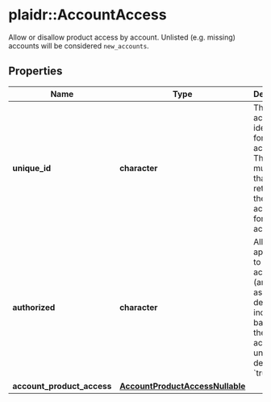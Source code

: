 # plaidr::AccountAccess

Allow or disallow product access by account. Unlisted (e.g. missing) accounts will be considered `new_accounts`.

## Properties
Name | Type | Description | Notes
------------ | ------------- | ------------- | -------------
**unique_id** | **character** | The unique account identifier for this account. This value must match that returned by the data access API for this account. | 
**authorized** | **character** | Allow the application to see this account (and associated details, including balance) in the list of accounts  If unset, defaults to &#x60;true&#x60;. | [optional] [default to TRUE]
**account_product_access** | [**AccountProductAccessNullable**](AccountProductAccessNullable.md) |  | [optional] 


